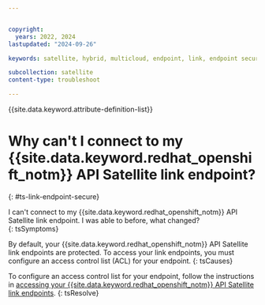 ```yaml
---


copyright:
  years: 2022, 2024
lastupdated: "2024-09-26"

keywords: satellite, hybrid, multicloud, endpoint, link, endpoint secure

subcollection: satellite
content-type: troubleshoot

---
```


{{site.data.keyword.attribute-definition-list}}

# Why can't I connect to my {{site.data.keyword.redhat_openshift_notm}} API Satellite link endpoint?
{: #ts-link-endpoint-secure}

I can't connect to my {{site.data.keyword.redhat_openshift_notm}} API Satellite link endpoint. I was able to before, what changed?  
{: tsSymptoms}

By default, your {{site.data.keyword.redhat_openshift_notm}} API Satellite link endpoints are protected. To access your link endpoints, you must configure an access control list (ACL) for your endpoint.
{: tsCauses}

To configure an access control list for your endpoint, follow the instructions in [accessing your {{site.data.keyword.redhat_openshift_notm}} API Satellite link endpoints](/docs/satellite?topic=satellite-link-endpoint-secure).
{: tsResolve}
